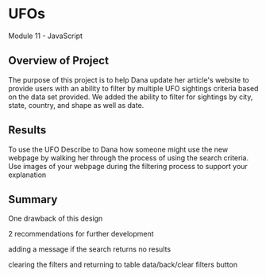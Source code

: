 # UFOs
Module 11 - JavaScript

## Overview of Project

The purpose of this project is to help Dana update her article's website to provide users with an ability to filter by multiple UFO sightings criteria based on the data set provided. We added the ability to filter for sightings by city, state, country, and shape as well as date.



## Results

To use the UFO
 Describe to Dana how someone might use the new webpage by walking her through the process of using the search criteria. Use images of your webpage during the filtering process to support your explanation




## Summary

One drawback of this design

2 recommendations for further development

adding a message if the search returns no results

clearing the filters and returning to table data/back/clear filters button